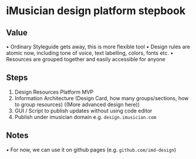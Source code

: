 # iMusician design platform stepbook

## Value

• Ordinary Styleguide gets away, this is more flexible tool
• Design rules are atomic now, including tone of voice, text labelling, colors, fonts etc.
• Resources are grouped together and easily accessible for anyone

## Steps

1.  Design Resources Platform MVP
2.  Information Architecture
    (Design Card, how many groups/sections, how to group resources)
    ((More advanced design here))
3.  GUI / Script to publish updates without using code editor
4.  Publish under imusician domain e.g. `design.imusician.com`

## Notes

• For now, we can use it on github pages (e.g. `github.com/imd-design`)
